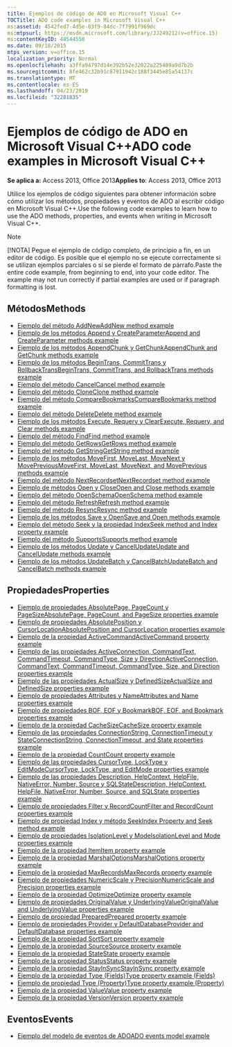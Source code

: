 ```yaml
---
title: Ejemplos de código de ADO en Microsoft Visual C++
TOCTitle: ADO code examples in Microsoft Visual C++
ms:assetid: 4542fed7-4d5e-83f9-84dc-7f7991f969dc
ms:mtpsurl: https://msdn.microsoft.com/library/JJ249212(v=office.15)
ms:contentKeyID: 48544550
ms.date: 09/18/2015
mtps_version: v=office.15
localization_priority: Normal
ms.openlocfilehash: a3ffa94797d14e392b52e32022a225489a9d7b2b
ms.sourcegitcommit: 8fe462c32b91c87911942c188f3445e85a54137c
ms.translationtype: MT
ms.contentlocale: es-ES
ms.lasthandoff: 04/23/2019
ms.locfileid: "32281835"
---
```

# <a name="ado-code-examples-in-microsoft-visual-c"></a><span data-ttu-id="c0987-102">Ejemplos de código de ADO en Microsoft Visual C++</span><span class="sxs-lookup"><span data-stu-id="c0987-102">ADO code examples in Microsoft Visual C++</span></span>

<span data-ttu-id="c0987-103">**Se aplica a:** Access 2013, Office 2013</span><span class="sxs-lookup"><span data-stu-id="c0987-103">**Applies to**: Access 2013, Office 2013</span></span>

<span data-ttu-id="c0987-104">Utilice los ejemplos de código siguientes para obtener información sobre cómo utilizar los métodos, propiedades y eventos de ADO al escribir código en Microsoft Visual C++.</span><span class="sxs-lookup"><span data-stu-id="c0987-104">Use the following code examples to learn how to use the ADO methods, properties, and events when writing in Microsoft Visual C++.</span></span>

> [!NOTE]
> <span data-ttu-id="c0987-p101">[!NOTA] Pegue el ejemplo de código completo, de principio a fin, en un editor de código. Es posible que el ejemplo no se ejecute correctamente si se utilizan ejemplos parciales o si se pierde el formato de párrafo.</span><span class="sxs-lookup"><span data-stu-id="c0987-p101">Paste the entire code example, from beginning to end, into your code editor. The example may not run correctly if partial examples are used or if paragraph formatting is lost.</span></span>

## <a name="methods"></a><span data-ttu-id="c0987-107">Métodos</span><span class="sxs-lookup"><span data-stu-id="c0987-107">Methods</span></span>

- [<span data-ttu-id="c0987-108">Ejemplo del método AddNew</span><span class="sxs-lookup"><span data-stu-id="c0987-108">AddNew method example</span></span>](addnew-method-example-vc.md)
- [<span data-ttu-id="c0987-109">Ejemplo de los métodos Append y CreateParameter</span><span class="sxs-lookup"><span data-stu-id="c0987-109">Append and CreateParameter methods example</span></span>](append-and-createparameter-methods-example-vc.md)
- [<span data-ttu-id="c0987-110">Ejemplo de los métodos AppendChunk y GetChunk</span><span class="sxs-lookup"><span data-stu-id="c0987-110">AppendChunk and GetChunk methods example</span></span>](appendchunk-and-getchunk-methods-example-vc.md)
- [<span data-ttu-id="c0987-111">Ejemplo de los métodos BeginTrans, CommitTrans y RollbackTrans</span><span class="sxs-lookup"><span data-stu-id="c0987-111">BeginTrans, CommitTrans, and RollbackTrans methods example</span></span>](begintrans-committrans-and-rollbacktrans-methods-example-vc.md)
- [<span data-ttu-id="c0987-112">Ejemplo del método Cancel</span><span class="sxs-lookup"><span data-stu-id="c0987-112">Cancel method example</span></span>](cancel-method-example-vc.md)
- [<span data-ttu-id="c0987-113">Ejemplo del método Clone</span><span class="sxs-lookup"><span data-stu-id="c0987-113">Clone method example</span></span>](clone-method-example-vc.md)
- [<span data-ttu-id="c0987-114">Ejemplo del método CompareBookmarks</span><span class="sxs-lookup"><span data-stu-id="c0987-114">CompareBookmarks method example</span></span>](comparebookmarks-method-example-vc.md)
- [<span data-ttu-id="c0987-115">Ejemplo del método Delete</span><span class="sxs-lookup"><span data-stu-id="c0987-115">Delete method example</span></span>](delete-method-example-vc.md)
- [<span data-ttu-id="c0987-116">Ejemplo de los métodos Execute, Requery y Clear</span><span class="sxs-lookup"><span data-stu-id="c0987-116">Execute, Requery, and Clear methods example</span></span>](execute-requery-and-clear-methods-example-vc.md)
- [<span data-ttu-id="c0987-117">Ejemplo del método Find</span><span class="sxs-lookup"><span data-stu-id="c0987-117">Find method example</span></span>](find-method-example-vc.md)
- [<span data-ttu-id="c0987-118">Ejemplo del método GetRows</span><span class="sxs-lookup"><span data-stu-id="c0987-118">GetRows method example</span></span>](getrows-method-example-vc.md)
- [<span data-ttu-id="c0987-119">Ejemplo del método GetString</span><span class="sxs-lookup"><span data-stu-id="c0987-119">GetString method example</span></span>](getstring-method-example-vc.md)
- [<span data-ttu-id="c0987-120">Ejemplo de los métodos MoveFirst, MoveLast, MoveNext y MovePrevious</span><span class="sxs-lookup"><span data-stu-id="c0987-120">MoveFirst, MoveLast, MoveNext, and MovePrevious methods example</span></span>](movefirst-movelast-movenext-and-moveprevious-methods-example-vc.md)
- [<span data-ttu-id="c0987-121">Ejemplo del método NextRecordset</span><span class="sxs-lookup"><span data-stu-id="c0987-121">NextRecordset method example</span></span>](nextrecordset-method-example-vc.md)
- [<span data-ttu-id="c0987-122">Ejemplo de métodos Open y Close</span><span class="sxs-lookup"><span data-stu-id="c0987-122">Open and Close methods example</span></span>](open-and-close-methods-example-vc.md)
- [<span data-ttu-id="c0987-123">Ejemplo del método OpenSchema</span><span class="sxs-lookup"><span data-stu-id="c0987-123">OpenSchema method example</span></span>](openschema-method-example-vc.md)
- [<span data-ttu-id="c0987-124">Ejemplo del método Refresh</span><span class="sxs-lookup"><span data-stu-id="c0987-124">Refresh method example</span></span>](refresh-method-example-vc.md)
- [<span data-ttu-id="c0987-125">Ejemplo del método Resync</span><span class="sxs-lookup"><span data-stu-id="c0987-125">Resync method example</span></span>](resync-method-example-vc.md)
- [<span data-ttu-id="c0987-126">Ejemplo de los métodos Save y Open</span><span class="sxs-lookup"><span data-stu-id="c0987-126">Save and Open methods example</span></span>](save-and-open-methods-example-vc.md)
- [<span data-ttu-id="c0987-127">Ejemplo del método Seek y la propiedad Index</span><span class="sxs-lookup"><span data-stu-id="c0987-127">Seek method and Index property example</span></span>](seek-method-and-index-property-example-vc.md)
- [<span data-ttu-id="c0987-128">Ejemplo del método Supports</span><span class="sxs-lookup"><span data-stu-id="c0987-128">Supports method example</span></span>](supports-method-example-vc.md)
- [<span data-ttu-id="c0987-129">Ejemplo de los métodos Update y CancelUpdate</span><span class="sxs-lookup"><span data-stu-id="c0987-129">Update and CancelUpdate methods example</span></span>](update-and-cancelupdate-methods-example-vc.md)
- [<span data-ttu-id="c0987-130">Ejemplo de los métodos UpdateBatch y CancelBatch</span><span class="sxs-lookup"><span data-stu-id="c0987-130">UpdateBatch and CancelBatch methods example</span></span>](updatebatch-and-cancelbatch-methods-example-vc.md)

## <a name="properties"></a><span data-ttu-id="c0987-131">Propiedades</span><span class="sxs-lookup"><span data-stu-id="c0987-131">Properties</span></span>

- [<span data-ttu-id="c0987-132">Ejemplo de propiedades AbsolutePage, PageCount y PageSize</span><span class="sxs-lookup"><span data-stu-id="c0987-132">AbsolutePage, PageCount, and PageSize properties example</span></span>](absolutepage-pagecount-and-pagesize-properties-example-vc.md)
- [<span data-ttu-id="c0987-133">Ejemplo de propiedades AbsolutePosition y CursorLocation</span><span class="sxs-lookup"><span data-stu-id="c0987-133">AbsolutePosition and CursorLocation properties example</span></span>](absoluteposition-and-cursorlocation-properties-example-vc.md)
- [<span data-ttu-id="c0987-134">Ejemplo de la propiedad ActiveCommand</span><span class="sxs-lookup"><span data-stu-id="c0987-134">ActiveCommand property example</span></span>](activecommand-property-example-vc.md)
- [<span data-ttu-id="c0987-135">Ejemplo de las propiedades ActiveConnection, CommandText, CommandTimeout, CommandType, Size y Direction</span><span class="sxs-lookup"><span data-stu-id="c0987-135">ActiveConnection, CommandText, CommandTimeout, CommandType, Size, and Direction properties example</span></span>](activeconnection-commandtext-commandtimeout-commandtype-size-and-direction-properties-example-vc.md)
- [<span data-ttu-id="c0987-136">Ejemplo de las propiedades ActualSize y DefinedSize</span><span class="sxs-lookup"><span data-stu-id="c0987-136">ActualSize and DefinedSize properties example</span></span>](actualsize-and-definedsize-properties-example-vc.md)
- [<span data-ttu-id="c0987-137">Ejemplo de propiedades Attributes y Name</span><span class="sxs-lookup"><span data-stu-id="c0987-137">Attributes and Name properties example</span></span>](attributes-and-name-properties-example-vc.md)
- [<span data-ttu-id="c0987-138">Ejemplo de propiedades BOF, EOF y Bookmark</span><span class="sxs-lookup"><span data-stu-id="c0987-138">BOF, EOF, and Bookmark properties example</span></span>](bof-eof-and-bookmark-properties-example-vc.md)
- [<span data-ttu-id="c0987-139">Ejemplo de la propiedad CacheSize</span><span class="sxs-lookup"><span data-stu-id="c0987-139">CacheSize property example</span></span>](cachesize-property-example-vc.md)
- [<span data-ttu-id="c0987-140">Ejemplo de las propiedades ConnectionString, ConnectionTimeout y State</span><span class="sxs-lookup"><span data-stu-id="c0987-140">ConnectionString, ConnectionTimeout, and State properties example</span></span>](connectionstring-connectiontimeout-and-state-properties-example-vc.md)
- [<span data-ttu-id="c0987-141">Ejemplo de la propiedad Count</span><span class="sxs-lookup"><span data-stu-id="c0987-141">Count property example</span></span>](count-property-example-vc.md)
- [<span data-ttu-id="c0987-142">Ejemplo de las propiedades CursorType, LockType y EditMode</span><span class="sxs-lookup"><span data-stu-id="c0987-142">CursorType, LockType, and EditMode properties example</span></span>](cursortype-locktype-and-editmode-properties-example-vc.md)
- [<span data-ttu-id="c0987-143">Ejemplo de las propiedades Description, HelpContext, HelpFile, NativeError, Number, Source y SQLState</span><span class="sxs-lookup"><span data-stu-id="c0987-143">Description, HelpContext, HelpFile, NativeError, Number, Source, and SQLState properties example</span></span>](description-helpcontext-helpfile-nativeerror-number-source-and-sqlstate-properties-example-vc.md)
- [<span data-ttu-id="c0987-144">Ejemplo de propiedades Filter y RecordCount</span><span class="sxs-lookup"><span data-stu-id="c0987-144">Filter and RecordCount properties example</span></span>](filter-and-recordcount-properties-example-vc.md)
- [<span data-ttu-id="c0987-145">Ejemplo de propiedad Index y método Seek</span><span class="sxs-lookup"><span data-stu-id="c0987-145">Index Property and Seek method example</span></span>](seek-method-and-index-property-example-vc.md)
- [<span data-ttu-id="c0987-146">Ejemplo de propiedades IsolationLevel y Mode</span><span class="sxs-lookup"><span data-stu-id="c0987-146">IsolationLevel and Mode properties example</span></span>](isolationlevel-and-mode-properties-example-vc.md)
- [<span data-ttu-id="c0987-147">Ejemplo de la propiedad Item</span><span class="sxs-lookup"><span data-stu-id="c0987-147">Item property example</span></span>](item-property-example-vc.md)
- [<span data-ttu-id="c0987-148">Ejemplo de la propiedad MarshalOptions</span><span class="sxs-lookup"><span data-stu-id="c0987-148">MarshalOptions property example</span></span>](marshaloptions-property-example-vc.md)
- [<span data-ttu-id="c0987-149">Ejemplo de la propiedad MaxRecords</span><span class="sxs-lookup"><span data-stu-id="c0987-149">MaxRecords property example</span></span>](maxrecords-property-example-vc.md)
- [<span data-ttu-id="c0987-150">Ejemplo de propiedades NumericScale y Precision</span><span class="sxs-lookup"><span data-stu-id="c0987-150">NumericScale and Precision properties example</span></span>](ado-numericscale-and-precision-properties-example-vc.md)
- [<span data-ttu-id="c0987-151">Ejemplo de la propiedad Optimize</span><span class="sxs-lookup"><span data-stu-id="c0987-151">Optimize property example</span></span>](optimize-property-example-vc.md)
- [<span data-ttu-id="c0987-152">Ejemplo de propiedades OriginalValue y UnderlyingValue</span><span class="sxs-lookup"><span data-stu-id="c0987-152">OriginalValue and UnderlyingValue properties example</span></span>](originalvalue-and-underlyingvalue-properties-example-vc.md)
- [<span data-ttu-id="c0987-153">Ejemplo de propiedad Prepared</span><span class="sxs-lookup"><span data-stu-id="c0987-153">Prepared property example</span></span>](prepared-property-example-vc.md)
- [<span data-ttu-id="c0987-154">Ejemplo de propiedades Provider y DefaultDatabase</span><span class="sxs-lookup"><span data-stu-id="c0987-154">Provider and DefaultDatabase properties example</span></span>](provider-and-defaultdatabase-properties-example-vc.md)
- [<span data-ttu-id="c0987-155">Ejemplo de la propiedad Sort</span><span class="sxs-lookup"><span data-stu-id="c0987-155">Sort property example</span></span>](sort-property-example-vc.md)
- [<span data-ttu-id="c0987-156">Ejemplo de la propiedad Source</span><span class="sxs-lookup"><span data-stu-id="c0987-156">Source property example</span></span>](source-property-example-vc.md)
- [<span data-ttu-id="c0987-157">Ejemplo de la propiedad State</span><span class="sxs-lookup"><span data-stu-id="c0987-157">State property example</span></span>](state-property-example-vc.md)
- [<span data-ttu-id="c0987-158">Ejemplo de la propiedad Status</span><span class="sxs-lookup"><span data-stu-id="c0987-158">Status property example</span></span>](status-property-example-vc.md)
- [<span data-ttu-id="c0987-159">Ejemplo de la propiedad StayInSync</span><span class="sxs-lookup"><span data-stu-id="c0987-159">StayInSync property example</span></span>](stayinsync-property-example-vc.md)
- [<span data-ttu-id="c0987-160">Ejemplo de la propiedad Type (Fields)</span><span class="sxs-lookup"><span data-stu-id="c0987-160">Type property example (Fields)</span></span>](type-property-example-field-vc.md)
- [<span data-ttu-id="c0987-161">Ejemplo de propiedad Type (Property)</span><span class="sxs-lookup"><span data-stu-id="c0987-161">Type property example (Property)</span></span>](type-property-example-property-vc.md)
- [<span data-ttu-id="c0987-162">Ejemplo de la propiedad Value</span><span class="sxs-lookup"><span data-stu-id="c0987-162">Value property example</span></span>](value-property-example-vc.md)
- [<span data-ttu-id="c0987-163">Ejemplo de la propiedad Version</span><span class="sxs-lookup"><span data-stu-id="c0987-163">Version property example</span></span>](version-property-example-vc.md)

## <a name="events"></a><span data-ttu-id="c0987-164">Eventos</span><span class="sxs-lookup"><span data-stu-id="c0987-164">Events</span></span>

- [<span data-ttu-id="c0987-165">Ejemplo del modelo de eventos de ADO</span><span class="sxs-lookup"><span data-stu-id="c0987-165">ADO events model example</span></span>](ado-events-model-example-vc.md)

